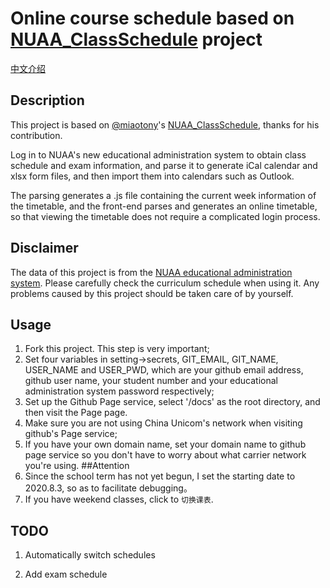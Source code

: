 # Online course schedule based on [NUAA_ClassSchedule](https://github.com/miaotony/NUAA_ClassSchedule) project

[中文介绍](README.md)

## Description

This project is based on [@miaotony](https://github.com/miaotony)'s [NUAA_ClassSchedule](https://github.com/miaotony/NUAA_ClassSchedule), thanks for his contribution.

Log in to NUAA's new educational administration system to obtain class schedule and exam information, and parse it to generate iCal calendar and xlsx form files, and then import them into calendars such as Outlook.

The parsing generates a .js file containing the current week information of the timetable, and the front-end parses and generates an online timetable, so that viewing the timetable does not require a complicated login process.

## Disclaimer 

The data of this project is from the [NUAA educational administration system](http://aao-eas.nuaa.edu.cn/eams/login.action). Please carefully check the curriculum schedule when using it. Any problems caused by this project should be taken care of by yourself.

## Usage 

1. Fork this project. This step is very important;
2. Set four variables in setting->secrets, GIT_EMAIL, GIT_NAME, USER_NAME and USER_PWD, which are your github email address, github user name, your student number and your educational administration system password respectively;
3. Set up the Github Page service, select '/docs' as the root directory, and then visit the Page page.
4. Make sure you are not using China Unicom's network when visiting github's Page service;
5. If you have your own domain name, set your domain name to github page service so you don't have to worry about what carrier network you're using.
##Attention
1. Since the school term has not yet begun, I set the starting date to 2020.8.3, so as to facilitate debugging。
2. If you have weekend classes, click to `切换课表`.
## TODO
1. Automatically switch schedules

2. Add exam schedule